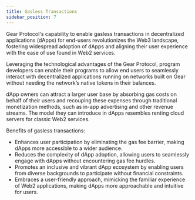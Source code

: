 ```yaml
---
title: Gasless Transactions
sidebar_position: 7
---
```


Gear Protocol's capability to enable gasless transactions in decentralized applications (dApps) for end-users revolutionizes the Web3 landscape, fostering widespread adoption of dApps and aligning their user experience with the ease of use found in Web2 services.

Leveraging the technological advantages of the Gear Protocol, program developers can enable their programs to allow end users to seamlessly interact with decentralized applications running on networks built on Gear without needing the network’s native tokens in their balances.

dApp owners can attract a larger user base by absorbing gas costs on behalf of their users and recouping these expenses through traditional monetization methods, such as in-app advertising and other revenue streams. The model they can introduce in dApps resembles renting cloud servers for classic Web2 services.

Benefits of gasless transactions:
- Enhances user participation by eliminating the gas fee barrier, making dApps more accessible to a wider audience.
- Reduces the complexity of dApp adoption, allowing users to seamlessly engage with dApps without encountering gas fee hurdles.
- Promotes an inclusive and vibrant dApp ecosystem by enabling users from diverse backgrounds to participate without financial constraints.
- Embraces a user-friendly approach, mimicking the familiar experience of Web2 applications, making dApps more approachable and intuitive for users.
